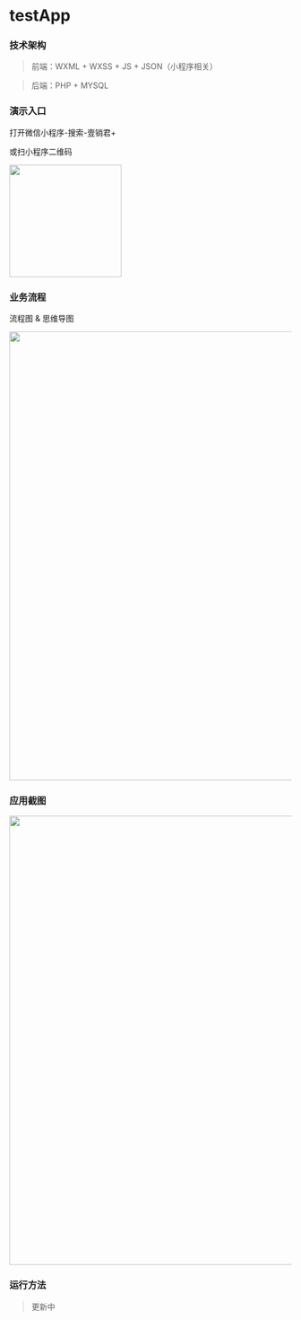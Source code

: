 # testApp

### 技术架构
> 前端：WXML + WXSS + JS + JSON（小程序相关）

> 后端：PHP + MYSQL


### 演示入口
打开微信小程序-搜索-壹销君+

或扫小程序二维码
<div>
<img src="http://www.eesaler.com/test_app/image/gh.jpg" width="200"/>
</div>

### 业务流程
流程图 & 思维导图
<div>
<img src="http://www.eesaler.com/test_app/image/gs.png" width="800"/>
</div>

### 应用截图
<div>
<img src="http://www.eesaler.com/test_app/image/mockup.png" width="800"/>
</div>

### 运行方法
> 更新中
